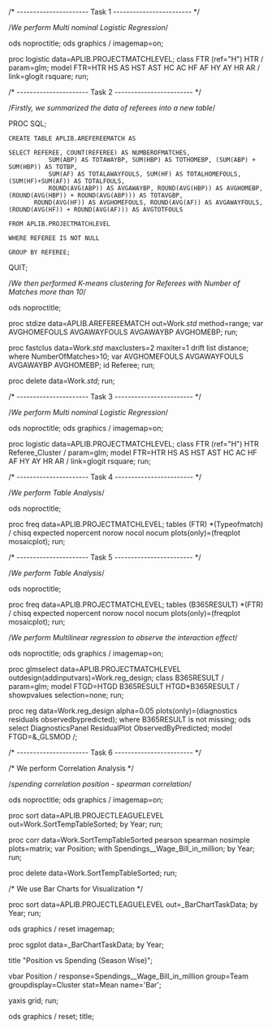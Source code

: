 

/* ---------------------- Task 1 ------------------------ */

/*We perform Multi nominal Logistic Regression*/

ods noproctitle;
ods graphics / imagemap=on;

proc logistic data=APLIB.PROJECTMATCHLEVEL;
	class FTR (ref="H") HTR / param=glm;
	model FTR=HTR HS AS HST AST HC AC HF AF HY AY HR AR / link=glogit rsquare;
run;

/* ---------------------- Task 2 ------------------------ */

/*Firstly, we summarized the data of referees into a new table*/

PROC SQL;
  
	CREATE TABLE APLIB.AREFEREEMATCH AS 
	
	SELECT REFEREE, COUNT(REFEREE) AS NUMBEROFMATCHES, 
               SUM(ABP) AS TOTAWAYBP, SUM(HBP) AS TOTHOMEBP, (SUM(ABP) + SUM(HBP)) AS TOTBP,
               SUM(AF) AS TOTALAWAYFOULS, SUM(HF) AS TOTALHOMEFOULS, (SUM(HF)+SUM(AF)) AS TOTALFOULS,
               ROUND(AVG(ABP)) AS AVGAWAYBP, ROUND(AVG(HBP)) AS AVGHOMEBP, (ROUND(AVG(HBP)) + ROUND(AVG(ABP))) AS TOTAVGBP, 
	       ROUND(AVG(HF)) AS AVGHOMEFOULS, ROUND(AVG(AF)) AS AVGAWAYFOULS, (ROUND(AVG(HF)) + ROUND(AVG(AF))) AS AVGTOTFOULS
	
	FROM APLIB.PROJECTMATCHLEVEL
	
	WHERE REFEREE IS NOT NULL
	
	GROUP BY REFEREE;

QUIT;

/*We then performed K-means clustering for Referees with Number of Matches more than 10*/

ods noproctitle;

proc stdize data=APLIB.AREFEREEMATCH out=Work._std_ method=range;
var AVGHOMEFOULS AVGAWAYFOULS AVGAWAYBP AVGHOMEBP;
run;

proc fastclus data=Work._std_ maxclusters=2 maxiter=1 drift list distance;
where NumberOfMatches>10;
var AVGHOMEFOULS AVGAWAYFOULS AVGAWAYBP AVGHOMEBP;
id Referee;
run;

proc delete data=Work._std_;
run;


/* ---------------------- Task 3 ------------------------ */

/*We perform Multi nominal Logistic Regression*/

ods noproctitle;
ods graphics / imagemap=on;

proc logistic data=APLIB.PROJECTMATCHLEVEL;
	class FTR (ref="H") HTR Referee_Cluster / param=glm;
	model FTR=HTR HS AS HST AST HC AC HF AF HY AY HR AR / link=glogit rsquare;
run;


/* ---------------------- Task 4 ------------------------ */

/*We perform Table Analysis*/

ods noproctitle;

proc freq data=APLIB.PROJECTMATCHLEVEL;
tables  (FTR) *(Typeofmatch) / chisq expected nopercent norow nocol nocum 
plots(only)=(freqplot mosaicplot);
run;


/* ---------------------- Task 5 ------------------------ */

/*We perform Table Analysis*/

ods noproctitle;

proc freq data=APLIB.PROJECTMATCHLEVEL;
tables  (B365RESULT) *(FTR) / chisq expected nopercent norow nocol nocum 
plots(only)=(freqplot mosaicplot);
run;

/*We perform Multilinear regression to observe the interaction effect*/

ods noproctitle;
ods graphics / imagemap=on;

proc glmselect data=APLIB.PROJECTMATCHLEVEL 
outdesign(addinputvars)=Work.reg_design;
class B365RESULT / param=glm;
model FTGD=HTGD B365RESULT HTGD*B365RESULT / showpvalues selection=none;
run;

proc reg data=Work.reg_design alpha=0.05 plots(only)=(diagnostics residuals 
observedbypredicted);
where B365RESULT is not missing;
ods select DiagnosticsPanel ResidualPlot ObservedByPredicted;
model FTGD=&_GLSMOD /;


/* ---------------------- Task 6 ------------------------ */

/* We perform Correlation Analysis */

/*spending correlation position - spearman correlation*/

ods noproctitle;
ods graphics / imagemap=on;

proc sort data=APLIB.PROJECTLEAGUELEVEL out=Work.SortTempTableSorted;
by Year;
run;

proc corr data=Work.SortTempTableSorted pearson spearman nosimple plots=matrix;
var Position;
with Spendings__Wage_Bill_in_million;
by Year;
run;

proc delete data=Work.SortTempTableSorted;
run;


/* We use Bar Charts for Visualization */

proc sort data=APLIB.PROJECTLEAGUELEVEL out=_BarChartTaskData;
by Year;
run;

ods graphics / reset imagemap;

proc sgplot data=_BarChartTaskData;
by Year;

title "Position vs Spending (Season Wise)";

vbar Position / response=Spendings__Wage_Bill_in_million group=Team 
groupdisplay=Cluster stat=Mean name='Bar';

yaxis grid;
run;

ods graphics / reset;
title;

